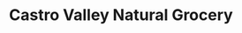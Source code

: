 ---
title: "Castro Valley Natural Grocery"
url: /castro-valley/castro-valley-natural-grocery/
shop: greengrocer
---